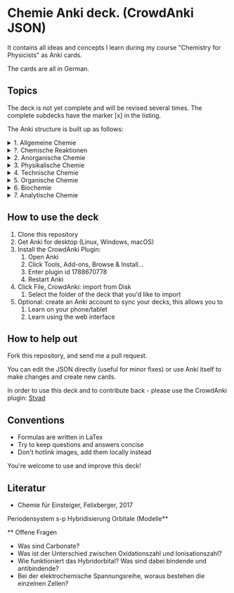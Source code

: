 # Chemie Anki deck. (CrowdAnki JSON)

It contains all ideas and concepts I learn during my course "Chemistry for Physicists" as Anki cards.

The cards are all in German.

## Topics
The deck is not yet complete and will be revised several times.
The complete subdecks have the marker [x] in the listing.

The Anki structure is built up as follows:

<details>
  <summary>1. Allgemeine Chemie</summary>

  <details>
    <summary>&nbsp;&nbsp;i. Periodensystem der Elemente</summary>

    * [ ] Periodensystem
    * [ ] Alkalimetalle
    * [ ] Alkalimetalle
    * [ ] Erdalkalimetalle
    * [ ] Übergangsmetalle
    * [ ] Lanthanoide
    * [ ] Actinoide
    * [ ] Metalle des p-Blocks
    * [ ] Halbmetalle
    * [ ] Nichtmetalle
    * [ ] Halogene
    * [ ] Edelgase
    * [ ] Hauptgruppen
    * [ ] Nebengruppen
    * [ ] Elektronenkonfiguration
    * [ ] Molekülion
    * [ ] Nomenklatur
    * [ ] IUPAC
    * [ ] Trivialname
      * Wichtigste Vertreter
    * [ ] Systematische Elementnamen
    * [ ] Aufbauprinzip
    * [ ] Edukte
    * [ ] Anion
    * [ ] Kation
    * [ ] Massenzahl
    * [ ] Nukleonenzahl
    * [ ] Masseneinheit
    * [ ] Nuklid
    * [ ] Isotope
    * [ ] Reinelement
    * [ ] Mischelement
    * [ ] Atommasse
  </details>

  <details>
    <summary>&nbsp;&nbsp;ii. Chemische Bindungen</summary>

    * [ ] Molekülorbitaltheorie
    * [ ] Prinzip vom kleinsten Zwang
    * [ ] Ionische Bindung
    * [ ] Isomerie
    * [ ] Summenformel
    * [ ] Dissoziation
    * [ ] Löslichkeitsprodukt
    * [ ] Phasenübergänge
    * [ ] Gemisch
    * [ ] Dimerisierung
    * [ ] Elektrolyt
    * [ ] Mesomerie
  </details>

  <details>
    <summary>&nbsp;&nbsp;iii. Grundlagen der Stöchiometrie</summary>

    * [ ] Gesetz der konstanten Proportionen
    * [ ] Gesetz der multiplen Proportionen
    * [ ] Massenerhaltungssatz
    * [ ] Teilchenzahl
    * [ ] Stoffmenge
    * [ ] Konzentration
    * [ ] Molalität
    * [ ] Molenbruch
    * [ ] Aktivität
    * [ ] Molare Reaktionsenthalphie
    * [ ] Gleichgewichtskonstante
  </details>

  <details>
    <summary>&nbsp;&nbsp;iv. Säuren, Basen und Salze</summary>

    * [ ] Säure-Base-Konzepte
    * [ ] Säure - Base Gleichung
    * [ ] Säure-Base Titration
    * [ ] Autoprotolyse
    * [ ] pH-Wert
  </details>

  <details>
    <summary>&nbsp;&nbsp;v. Chemische Stoffe</summary>

    * [ ] Stoff
      * [ ] Reinstoff
        * [ ] Verbindung
          * [ ] Molekular
          * [ ] Ionisch
        * [ ] Element
      * [ ] Gemisch
        * [ ] Heterogenes Gemisch
          * [ ] Schaum
          * [ ] Hartschaum
          * [ ] Aerosol
            * [ ] Rauch
            * [ ] Nebel
          * [ ] Suspension
          * [ ] Emulsion
          * [ ] Gemenge
      * [ ] Homogenes Gemisch
        * [ ] Gasgemisch
        * [ ] Legierung
        * [ ] Lösung
  </details>
</details>

<details>
  <summary>?. Chemische Reaktionen</summary>

  Kondensationsreaktion
  Veresterung

  <details>
    <summary>&nbsp;&nbsp;i. Oxidation und Reduktion</summary>

    * [ ] Redox-Reaktion
    * [ ] Oxidationszahl
    * [ ] Oxidationsmittel
    * [ ] Reduktionsmittel
  </details>

  <details>
    <summary>&nbsp;&nbsp;ii. Komplexbildungsreaktionen</summary>

    * [ ]
    * [ ]
    * [ ]
    * [ ]
  </details>

  <details>
    <summary>&nbsp;&nbsp;iii. Säure-Base-Reaktionen</summary>

    * [ ]
    * [ ]
    * [ ]
    * [ ]
  </details>

  <details>
    <summary>&nbsp;&nbsp;ii. Fällung</summary>

    * [ ]
    * [ ]
    * [ ]
    * [ ]
  </details>

  <details>
    <summary>&nbsp;&nbsp;ii. Festkörperreaktionen</summary>

    * [ ]
    * [ ]
    * [ ]
    * [ ]
  </details>

  <details>
    <summary>&nbsp;&nbsp;ii. Photochemische Reaktionen</summary>

    * [ ]
    * [ ]
    * [ ]
    * [ ]
  </details>
</details>

<details>
  <summary>2. Anorganische Chemie</summary>

  <details>
    <summary>&nbsp;&nbsp;i. Chemie der Metalle</summary>

    * [ ] Kristalle
    * [ ] Kristallstruktur
    * [ ] Kristallstrukturanalyse
    * [ ] Kristallwasser
    * [ ] Einkristall
    * [ ] Kugelpackung
    * [ ] Koordinationszahl
    * [ ] Elektronengasmodell
    * [ ] Duktilität
    * [ ] Valenzband
    * [ ] Leitungsband
    * [ ] Unedle Metalle
    * [ ] Elektrochemische Spannungsreihe
    * [ ] Daniell-Element
    * [ ] Leichtmetalle
    * [ ] Schwermetalle
  </details>

  <details>
    <summary>&nbsp;&nbsp;ii. Chemie der Nichtmetalle</summary>

    * [ ] Gruppe 1: Wasserstoff
      * [X] Hydrierung
        * [X] Hydride
      * [X] Dehydrierung
      * [X] Wasserstoffbrückenbindung
      * [ ] Wasser
      * [ ] Wasserstoffperoxid
    * [ ] Gruppe 2: Berylliumgruppe
    * [ ] Gruppe 3: Borgruppe
      * [ ] Borane
      * [ ] Mehrzentrenbindung
      * [ ] Diboran
      * [ ] Borsäure
    * [ ] Gruppe 4: Kohlenstoffgruppe
      * [ ] Graphit
      * [ ] Monolage
      * [ ] Graphen
      * [ ] Fullerene
      * [ ] Diamant
      * [ ] Silizium
      * [ ] Silikate
      * [ ] Silane
    * [ ] Gruppe 5: Stickstoffgruppe
      * [ ] Weißes Phosphor
      * [ ] Roter Phosphor
      * [ ] Schwarzer Phosphor
    * [ ] Gruppe 6: Challkogene
    * [ ] Gruppe 7: Halogene
    * [ ] Gruppe 8: Edelgase
  </details>

  <details>
    <summary>&nbsp;&nbsp;iii. Komplexchemie</summary>

    * [ ] Komplexchemie
    * [X] Koordinative Bindung
    * [X] Ligand
    * [X] Chelatkomplexe
    * [X] 18 Elektronen Regel
    * [X] Kristallfeldtheorie
    * [X] Ligandenfeldtheorie
    * [X] Wasserhärte
  </details>

  <details>
    <summary>&nbsp;&nbsp;iv. Festkörperchemie</summary>

    *
  </details>

  <details>
    <summary>&nbsp;&nbsp;v. Kristallographie</summary>

    *
  </details>

  <details>
    <summary>&nbsp;&nbsp;vi. Strukturchemie</summary>

    *
  </details>

  <details>
    <summary>&nbsp;&nbsp;vii. Metallorganische Chemie</summary>

    *
  </details>

  <details>
    <summary>&nbsp;&nbsp;iix. Kolloidchemie</summary>

    *
  </details>

  <details>
    <summary>&nbsp;&nbsp;ix. Atmosphärenchemie</summary>

    *
  </details>

  <details>
    <summary>&nbsp;&nbsp;x. Mineralsäuren</summary>

    *
  </details>
</details>

<details>
  <summary>3. Physikalische Chemie</summary>
  <details>
    <summary>&nbsp;&nbsp;i. Theoretische Chemie</summary>

    *
  </details>

  <details>
    <summary>&nbsp;&nbsp;ii. Chemische Thermodynamik</summary>
Chemie für Physiker, SS2018, TU Berlin

    * [X] Thermodynamik
      * [X] Klassische Thermodynamik
      * [X] Statistische Thermodynamik
    * [X] Nullter Hauptsatz der Thermodynamik
    * [X] Erster Hauptsatz der Thermodynamik
    * [ ] Zweite Hauptsatz der Thermodynamik
    * [ ] Dritter Hauptsatz der Thermodynamik
    * [ ] Thermodynamisches System
      * [X] Abgeschlossenes System
      * [X] Geschlossenes System
      * [X] Offenes System
    * [X] Wärmeenergie
    * [ ] Energie
      * [X] Exergie
      * [X] Anergie
    * [X] Zustandsgröße
      * [ ] Extensive Zustandsgrößen
        * [X] Innere Energie
        * [X] Enthalpie
        * [X] Entropie
        * [X] Volumen
        * [ ] Teilchenzahl
      * [ ] Intensive Zustandsgrößen
        * [ ] Temperatur
        * [ ] Druck
        * [ ] Teilchendichte
        * [ ] Chemisches Potential
    * [ ] Prozess
      * [ ] Prozessgröße
    * [ ] Zustandsänderung
      * [ ] Isochor
        * [ ] Gleichraumprozess
      * [ ] Isobar
        * [ ] Gleichdruckprozess
      * [ ] Isotherm
      * [ ] Isenthalp
      * [ ] Isentrop
      * [ ] Adiabatische Prozesse
    * [ ] Reversible Prozess
    * [ ] Ideales Gas
    * [ ] Reales Gas
      * [ ] Inversionstemperatur
      * [ ] Drosselvorgang
    * [ ] Kreisprozesse
      * [ ] Carnot-Prozess
    * [ ] Kritischer Punkt
    * [ ] Tripelpunkt
    * [ ] Kelvin
    * [ ] Volumenarbeit
    * [ ] Wärme
    * [ ] Thermochemie
      * [ ] Irreversible Reaktionen
      * [ ] Freiwilligkeit von Reaktionen
      * [ ] Die freie Reaktionsenthalphie
    * [ ] Hess’scher Wärmesatz
    * [ ] Gibbs-Helmholtz-Gleichung
    * [ ] Geschwindigkeitskonstante
    * [ ] Reaktionsgeschwindigkeit
    * [ ] Arrheniusgraph
  </details>

  <details>
    <summary>&nbsp;&nbsp;iii. Kinetik</summary>

    * Reaktionskinetik
    * Reaktionsraten
    * Katalysator
    * Katalyse
    * Aktivierungsenergie
  </details>

  <details>
    <summary>&nbsp;&nbsp;iv. Spektroskopie</summary>

    *
  </details>

  <details>
    <summary>&nbsp;&nbsp;v. Elektrochemie</summary>

    *
  </details>
</details>

<details>
  <summary>4. Technische Chemie</summary>

  <details>
    <summary>&nbsp;&nbsp;i. Chemische Geräte</summary>

    * [ ] Umkristallisation
    * [ ] Erlenmeyerkolben
    * [ ] Messkolben
    * [ ] Bürette
    * [ ] Uhrglas
    * [ ] Magnetrührer
    * [ ] Becherglas
    * [ ] Messzylinder
    * [ ] Trichter
    * [ ] Pippete
  </details>

  <details>
    <summary>&nbsp;&nbsp;ii. Gefahrensymbole</summary>

    * [ ] Gefahrensymbole
  </details>
</details>

<details>
  <summary>5. Organische Chemie</summary>

  * [X] Organische Chemie
  * [X] Allgemeine Summenformel
  * [X] Homologe Reihe
  * Isomerie
    * Konstitutionsisomerie
    * Stereoisomerie
      * Konfigurationsisomerie
        * Enantiomerie
        * Diasteromerie
      * Konformationsisomerie
    * Tautomerie
  * Reaktionstypen
    * Nucleophile Reaktionen
    * Elektrophile Reaktionen
    * Radikalische Reaktionen
  * Derivate
  * Aromatische Verbindungen
    * Einfache Aromaten
    * Kondensierte Aromaten
    * Kohlenwasserstoffe
    * Aromatische Ionen
    * Benzolderivate
    * Heteroaromaten
    * Halogenaromaten
  * Farbstoff
  * Einteilung nach Kohlenstoffgerüst
    * Acyclische Kohlenwasserstoffe
    * Gesättigt (Alkane)
    * Ungesättigt (Alkene und Alkine)
    * Cyclische Kohlenwasserstoffe
    * Heterocyclen
    * Biochemische Verbindungen (Alkaloide, Aminosäuren, Kohlenhydrate, Proteine, Steroide, Terpene, Vitamine)

  <details>
    <summary>&nbsp;&nbsp;i. Kohlenwasserstoffe</summary>

    * [X] Kohlenwasserstoffe
    * [X] Aliphatische Kohlenwasserstoffe
      * [X] Alkane
      * [X] Alkene
      * [X] Alkine
      * [X] Alicyclische Verbindungen
    * [X] Aromatische Kohlenwasserstoffe
      * [X] Hückel-Regel
      * [ ] Phenol
      * [ ] Polyzyilische aromatische Kohlenwasserstoffe
    * [X] Alkylgruppe
    * [X] Cycloalkane
  </details>

  <details>
    <summary>&nbsp;&nbsp;ii. Sauerstoff- und Hydroxyverbindungen</summary>
    * [X] Alkohole
      * [X] Hydroxilgruppe
      * [X] Alkanole
        * [X] Ethanol
      * [X] Alkenole
      * [X] Alkinole
      * [ ] Fettalkohole
      * [ ] Wachsalkohole
    * [X] Carbonylgruppe
      * [ ] Carbonsäuren
      * [ ] Ester
      * [ ] Aldehyde
      * [ ] Ketone
      * [ ] Ether
  </details>

  <details>
    <summary>&nbsp;&nbsp;ii. Stickstoffverbindungen</summary>
      * Amine
      * Amide
      * Diazoniumsalze
      * Nitroverbindungen, beispielsweise TNT
      * Nitrile
  </details>

  <details>
    <summary>&nbsp;&nbsp;ii. Schwefelverbindungen</summary>
      * Alkanthiole
      * Sulfide
      * Disulfide
      * Ester der Schwefelsäure
      * Sulfone
      * Sulfoxide
      * Thionamide
      * Thiolester
      * Thiosäure
  </details>

  <details>
    <summary>&nbsp;&nbsp;ii. Phosphorverbindungen</summary>
      * Phosphorsäureester
      * Phosphine, beispielsweise Triphenylphosphin
  </details>

  <details>
    <summary>&nbsp;&nbsp;ii. Metallorganische Verbindungen</summary>
      * Ferrocen
  </details>
</details>

<details>
  <summary>6. Biochemie</summary>
  <details>
    <summary>&nbsp;&nbsp;i. Medizinische Biochemie</summary>

    * Kohlenhydrate
    * Lipide
    * Nucleinsäuren
      * Nucleoside und Nucleotide
      * Die Raumstruktur der DNA
      * Entdeckung der DNA
      * RNA
    * Proteine
      * Aminosäure
      * Die Primärstruktur
      * Die Sekundärstruktur
      * Tertiär- und Quartierstruktur
      * Enzyme
      * Membranproteine
    * Biosynthese
  </details>

  <details>
    <summary>&nbsp;&nbsp;i. Ökologische Biochemie</summary>

    *
  </details>

  <details>
    <summary>&nbsp;&nbsp;i. <Pflanzenbiochemie/summary>

    *
  </details>

  <details>
    <summary>&nbsp;&nbsp;i. Immunbiochemie</summary>

    *
  </details>

  <details>
    <summary>&nbsp;&nbsp;i. Neurochemie</summary>

    *
  </details>

  <details>
    <summary>&nbsp;&nbsp;i. Naturstoffchemie</summary>

    *
  </details>

  <details>
    <summary>&nbsp;&nbsp;i. Enzymologie</summary>

    *
  </details>

  <details>
    <summary>&nbsp;&nbsp;i. Signaltransduktion</summary>

    *
  </details>
</details>

<details>
  <summary>7. Analytische Chemie</summary>

  <details>
    <summary>&nbsp;&nbsp;i. Qualitative Analyse</summary>

    * Nachweisreaktionen
    * Flammenfärbung
    * Papierchromatographie
  </details>

  <details>
    <summary>&nbsp;&nbsp;ii. Quantitativer Analyse</summary>

    * [ ] Chelatometrie
    * Photometrie
    * Lambert-Beersche Gesetz
    * Titration (Volumetrie)
    * Gravimetrie
    * Spektroskopie
    * [[Massenspektrometrie]] (MS)
    * Kernresonanz-Spektroskopie (NMR)
    * Chromatographie
    * Elektroanalytische Messmethoden
    * Chemosensoren
  </details>

  <details>
    <summary>&nbsp;&nbsp;iii. Strukturanalytik</summary>

    * Röntgenstrukturanalyse
  </details>
</details>

## How to use the deck
1. Clone this repository
1. Get Anki for desktop (Linux, Windows, macOS)
1. Install the CrowdAnki Plugin:
    1. Open Anki
    1. Click Tools, Add-ons, Browse & Install...
    1. Enter plugin id 1788670778
    1. Restart Anki
1. Click File, CrowdAnki: import from Disk
    1. Select the folder of the deck that you'd like to import
1. Optional: create an Anki account to sync your decks, this allows you to
    1. Learn on your phone/tablet
    1. Learn using the web interface

## How to help out

Fork this repository, and send me a pull request.

You can edit the JSON directly (useful for minor fixes) or use Anki itself to make changes and create new cards.

In order to use this deck and to contribute back - please use the CrowdAnki plugin: [Stvad](https://github.com/Stvad/CrowdAnki)

## Conventions

- Formulas are written in LaTex
- Try to keep questions and answers concise
- Don't hotlink images, add them locally instead

You're welcome to use and improve this deck!


## Literatur
* Chemie für Einsteiger, Felixberger, 2017

Periodensystem
s-p Hybridisierung
Orbitale (Modelle**

** Offene Fragen
* Was sind Carbonate?
* Was ist der Unterschied zwischen Oxidationszahl und Ionisationszahl?
* Wie funktioniert das Hybridorbital? Was sind dabei bindende und antibindende?
* Bei der elektrochemische Spannungsreihe, woraus bestehen die einzelnen Zellen?
